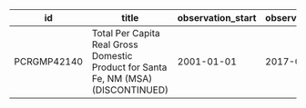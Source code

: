| id          | title                                                                              | observation_start   | observation_end   |
|-------------|------------------------------------------------------------------------------------|---------------------|-------------------|
| PCRGMP42140 | Total Per Capita Real Gross Domestic Product for Santa Fe, NM (MSA) (DISCONTINUED) | 2001-01-01          | 2017-01-01        |